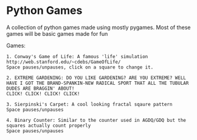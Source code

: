 # Python Games
A collection of python games made using mostly pygames.
Most of these games will be basic games made for fun

Games:
~~~
1. Conway's Game of Life: A famous 'life' simulation http://web.stanford.edu/~cdebs/GameOfLife/
Space pauses/unpauses, click on a square to change it.
~~~
~~~
2. EXTREME GARDENING: DO YOU LIKE GARDENING? ARE YOU EXTREME? WELL HAVE I GOT THE BRAND-SPANKIN-NEW RADICAL SPORT THAT ALL THE TUBULAR DUDES ARE BRAGGIN' ABOUT! 
CLICK! CLICK! CLICK! CLICK!
~~~
~~~
3. Sierpinski's Carpet: A cool looking fractal sqaure pattern 
Space pauses/unpauses
~~~
~~~
4. Binary Counter: Similar to the counter used in AGDQ/GDQ but the squares actually count properly
Space pauses/unpauses
~~~
